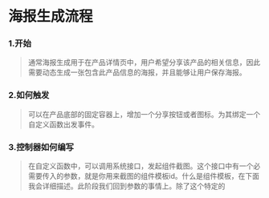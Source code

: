 # 海报生成流程
### 1.开始
> 通常海报生成用于在产品详情页中，用户希望分享该产品的相关信息，因此需要动态生成一张包含此产品信息的海报，并且能够让用户保存海报。

### 2.如何触发
> 可以在产品底部的固定容器上，增加一个分享按钮或者图标。为其绑定一个自定义函数出发事件。

### 3.控制器如何编写
> 在自定义函数中，可以调用系统接口，发起组件截图。这个接口中有一个必需要传入的参数，就是你用来截图的组件模板id。什么是组件模板，在下面我会详细描述。此阶段我们回到参数的事情上。除了这个特定的